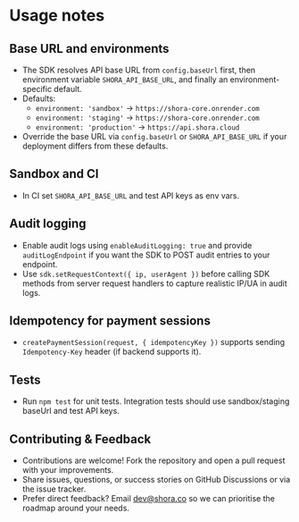 # Usage notes

## Base URL and environments
- The SDK resolves API base URL from `config.baseUrl` first, then environment variable `SHORA_API_BASE_URL`, and finally an environment-specific default.
- Defaults:
  - `environment: 'sandbox'` → `https://shora-core.onrender.com`
  - `environment: 'staging'` → `https://shora-core.onrender.com`
  - `environment: 'production'` → `https://api.shora.cloud`
- Override the base URL via `config.baseUrl` or `SHORA_API_BASE_URL` if your deployment differs from these defaults.

## Sandbox and CI
- In CI set `SHORA_API_BASE_URL` and test API keys as env vars.

## Audit logging
- Enable audit logs using `enableAuditLogging: true` and provide `auditLogEndpoint` if you want the SDK to POST audit entries to your endpoint.
- Use `sdk.setRequestContext({ ip, userAgent })` before calling SDK methods from server request handlers to capture realistic IP/UA in audit logs.

## Idempotency for payment sessions
- `createPaymentSession(request, { idempotencyKey })` supports sending `Idempotency-Key` header (if backend supports it).

## Tests
- Run `npm test` for unit tests. Integration tests should use sandbox/staging baseUrl and test API keys.

## Contributing & Feedback
- Contributions are welcome! Fork the repository and open a pull request with your improvements.
- Share issues, questions, or success stories on GitHub Discussions or via the issue tracker.
- Prefer direct feedback? Email [dev@shora.co](mailto:dev@shora.co) so we can prioritise the roadmap around your needs.

